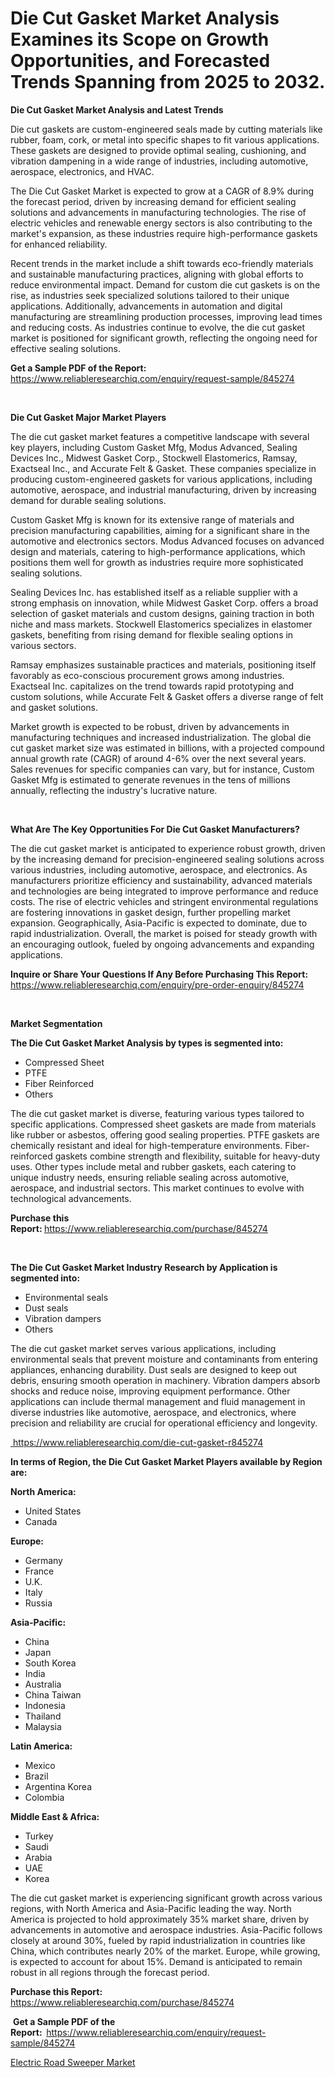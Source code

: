 <p><h1>Die Cut Gasket Market Analysis Examines its Scope on Growth Opportunities, and Forecasted Trends Spanning from 2025 to 2032.</h1></p><p><strong>Die Cut Gasket Market Analysis and Latest Trends</strong></p>
<p><p>Die cut gaskets are custom-engineered seals made by cutting materials like rubber, foam, cork, or metal into specific shapes to fit various applications. These gaskets are designed to provide optimal sealing, cushioning, and vibration dampening in a wide range of industries, including automotive, aerospace, electronics, and HVAC. </p><p>The Die Cut Gasket Market is expected to grow at a CAGR of 8.9% during the forecast period, driven by increasing demand for efficient sealing solutions and advancements in manufacturing technologies. The rise of electric vehicles and renewable energy sectors is also contributing to the market's expansion, as these industries require high-performance gaskets for enhanced reliability. </p><p>Recent trends in the market include a shift towards eco-friendly materials and sustainable manufacturing practices, aligning with global efforts to reduce environmental impact. Demand for custom die cut gaskets is on the rise, as industries seek specialized solutions tailored to their unique applications. Additionally, advancements in automation and digital manufacturing are streamlining production processes, improving lead times and reducing costs. As industries continue to evolve, the die cut gasket market is positioned for significant growth, reflecting the ongoing need for effective sealing solutions.</p></p>
<p><strong>Get a Sample PDF of the Report:&nbsp;</strong> <a href="https://www.reliableresearchiq.com/enquiry/request-sample/845274?utm_campaign=2386&utm_medium=2&utm_source=Github&utm_content=ia&utm_term=17022025&utm_id=die-cut-gasket">https://www.reliableresearchiq.com/enquiry/request-sample/845274</a></p>
<p>&nbsp;</p>
<p><strong>Die Cut Gasket Major Market Players</strong></p>
<p><p>The die cut gasket market features a competitive landscape with several key players, including Custom Gasket Mfg, Modus Advanced, Sealing Devices Inc., Midwest Gasket Corp., Stockwell Elastomerics, Ramsay, Exactseal Inc., and Accurate Felt & Gasket. These companies specialize in producing custom-engineered gaskets for various applications, including automotive, aerospace, and industrial manufacturing, driven by increasing demand for durable sealing solutions.</p><p>Custom Gasket Mfg is known for its extensive range of materials and precision manufacturing capabilities, aiming for a significant share in the automotive and electronics sectors. Modus Advanced focuses on advanced design and materials, catering to high-performance applications, which positions them well for growth as industries require more sophisticated sealing solutions. </p><p>Sealing Devices Inc. has established itself as a reliable supplier with a strong emphasis on innovation, while Midwest Gasket Corp. offers a broad selection of gasket materials and custom designs, gaining traction in both niche and mass markets. Stockwell Elastomerics specializes in elastomer gaskets, benefiting from rising demand for flexible sealing options in various sectors.</p><p>Ramsay emphasizes sustainable practices and materials, positioning itself favorably as eco-conscious procurement grows among industries. Exactseal Inc. capitalizes on the trend towards rapid prototyping and custom solutions, while Accurate Felt & Gasket offers a diverse range of felt and gasket solutions.</p><p>Market growth is expected to be robust, driven by advancements in manufacturing techniques and increased industrialization. The global die cut gasket market size was estimated in billions, with a projected compound annual growth rate (CAGR) of around 4-6% over the next several years. Sales revenues for specific companies can vary, but for instance, Custom Gasket Mfg is estimated to generate revenues in the tens of millions annually, reflecting the industry's lucrative nature.</p></p>
<p>&nbsp;</p>
<p><strong>What Are The Key Opportunities For Die Cut Gasket Manufacturers?</strong></p>
<p><p>The die cut gasket market is anticipated to experience robust growth, driven by the increasing demand for precision-engineered sealing solutions across various industries, including automotive, aerospace, and electronics. As manufacturers prioritize efficiency and sustainability, advanced materials and technologies are being integrated to improve performance and reduce costs. The rise of electric vehicles and stringent environmental regulations are fostering innovations in gasket design, further propelling market expansion. Geographically, Asia-Pacific is expected to dominate, due to rapid industrialization. Overall, the market is poised for steady growth with an encouraging outlook, fueled by ongoing advancements and expanding applications.</p></p>
<p><strong>Inquire or Share Your Questions If Any Before Purchasing This Report:</strong> <a href="https://www.reliableresearchiq.com/enquiry/pre-order-enquiry/845274?utm_campaign=2386&utm_medium=2&utm_source=Github&utm_content=ia&utm_term=17022025&utm_id=die-cut-gasket">https://www.reliableresearchiq.com/enquiry/pre-order-enquiry/845274</a></p>
<p>&nbsp;</p>
<p><strong>Market Segmentation</strong></p>
<p><strong>The Die Cut Gasket Market Analysis by types is segmented into:</strong></p>
<p><ul><li>Compressed Sheet</li><li>PTFE</li><li>Fiber Reinforced</li><li>Others</li></ul></p>
<p><p>The die cut gasket market is diverse, featuring various types tailored to specific applications. Compressed sheet gaskets are made from materials like rubber or asbestos, offering good sealing properties. PTFE gaskets are chemically resistant and ideal for high-temperature environments. Fiber-reinforced gaskets combine strength and flexibility, suitable for heavy-duty uses. Other types include metal and rubber gaskets, each catering to unique industry needs, ensuring reliable sealing across automotive, aerospace, and industrial sectors. This market continues to evolve with technological advancements.</p></p>
<p><strong>Purchase this Report:&nbsp;</strong><a href="https://www.reliableresearchiq.com/purchase/845274?utm_campaign=2386&utm_medium=2&utm_source=Github&utm_content=ia&utm_term=17022025&utm_id=die-cut-gasket">https://www.reliableresearchiq.com/purchase/845274</a></p>
<p>&nbsp;</p>
<p><strong>The Die Cut Gasket Market Industry Research by Application is segmented into:</strong></p>
<p><ul><li>Environmental seals</li><li>Dust seals</li><li>Vibration dampers</li><li>Others</li></ul></p>
<p><p>The die cut gasket market serves various applications, including environmental seals that prevent moisture and contaminants from entering appliances, enhancing durability. Dust seals are designed to keep out debris, ensuring smooth operation in machinery. Vibration dampers absorb shocks and reduce noise, improving equipment performance. Other applications can include thermal management and fluid management in diverse industries like automotive, aerospace, and electronics, where precision and reliability are crucial for operational efficiency and longevity.</p></p>
<p><a href="https://www.reliableresearchiq.com/die-cut-gasket-r845274?utm_campaign=2386&utm_medium=2&utm_source=Github&utm_content=ia&utm_term=17022025&utm_id=die-cut-gasket">&nbsp;https://www.reliableresearchiq.com/die-cut-gasket-r845274</a></p>
<p><strong>In terms of Region, the Die Cut Gasket Market Players available by Region are:</strong></p>
<p>
    <p> <strong> North America: </strong>
        <ul>
            <li>United States</li>
            <li>Canada</li>
        </ul>
        </p> 
    <p> <strong> Europe: </strong>
        <ul>
            <li>Germany</li>
            <li>France</li>
            <li>U.K.</li>
            <li>Italy</li>
            <li>Russia</li>
        </ul>
        </p> 
    <p> <strong> Asia-Pacific: </strong>
        <ul>
            <li>China</li>
            <li>Japan</li>
            <li>South Korea</li>
            <li>India</li>
            <li>Australia</li>
            <li>China Taiwan</li>
            <li>Indonesia</li>
            <li>Thailand</li>
            <li>Malaysia</li>
        </ul>
        </p> 
    <p> <strong> Latin America: </strong>
        <ul>
            <li>Mexico</li>
            <li>Brazil</li>
            <li>Argentina Korea</li>
            <li>Colombia</li>
        </ul>
        </p> 
    <p> <strong> Middle East & Africa: </strong>
        <ul>
            <li>Turkey</li>
            <li>Saudi</li>
            <li>Arabia</li>
            <li>UAE</li>
            <li>Korea</li>
        </ul>
    </p>
    </p>
<p><p>The die cut gasket market is experiencing significant growth across various regions, with North America and Asia-Pacific leading the way. North America is projected to hold approximately 35% market share, driven by advancements in automotive and aerospace industries. Asia-Pacific follows closely at around 30%, fueled by rapid industrialization in countries like China, which contributes nearly 20% of the market. Europe, while growing, is expected to account for about 15%. Demand is anticipated to remain robust in all regions through the forecast period.</p></p>
<p><strong>Purchase this Report: </strong><a href="https://www.reliableresearchiq.com/purchase/845274?utm_campaign=2386&utm_medium=2&utm_source=Github&utm_content=ia&utm_term=17022025&utm_id=die-cut-gasket">https://www.reliableresearchiq.com/purchase/845274</a></p>
<p>&nbsp;<strong>Get a Sample PDF of the Report:&nbsp;&nbsp;</strong><a href="https://www.reliableresearchiq.com/enquiry/request-sample/845274?utm_campaign=2386&utm_medium=2&utm_source=Github&utm_content=ia&utm_term=17022025&utm_id=die-cut-gasket">https://www.reliableresearchiq.com/enquiry/request-sample/845274</a></p>
<p><strong></strong></p>
<p><p><a href="https://github.com/lashaunm5st/Market-Research-Report-List-1/blob/main/electric-road-sweeper-market.md?utm_campaign=2386&utm_medium=2&utm_source=Github&utm_content=ia&utm_term=17022025&utm_id=die-cut-gasket">Electric Road Sweeper Market</a></p></p>